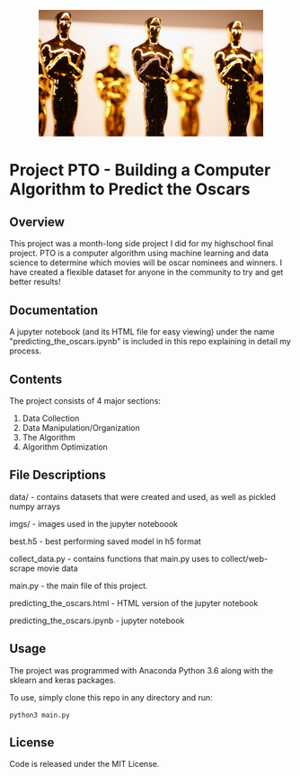 <p align="center">
  <img src=./imgs/oscars.jpg width="400">
</p>

# Project PTO - Building a Computer Algorithm to Predict the Oscars

## Overview
This project was a month-long side project I did for my highschool final project. PTO is a computer algorithm using machine learning and data science to determine which movies will be oscar nominees and winners. I have created a flexible dataset for anyone in the community to try and get better results!

## Documentation
A jupyter notebook (and its HTML file for easy viewing) under the name "predicting_the_oscars.ipynb" is included in this repo explaining in detail my process.

## Contents
The project consists of 4 major sections: 
1. Data Collection
2. Data Manipulation/Organization
3. The Algorithm
4. Algorithm Optimization

## File Descriptions
data/ - contains datasets that were created and used, as well as pickled numpy arrays

imgs/ - images used in the jupyter noteboook

best.h5 - best performing saved model in h5 format

collect_data.py - contains functions that main.py uses to collect/web-scrape movie data

main.py - the main file of this project. 

predicting_the_oscars.html - HTML version of the jupyter notebook

predicting_the_oscars.ipynb - jupyter notebook

## Usage
The project was programmed with Anaconda Python 3.6 along with the sklearn and keras packages.

To use, simply clone this repo in any directory and run:
```
python3 main.py
```

## License
Code is released under the MIT License.
